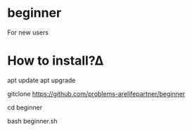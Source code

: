 # beginner
For new users
# How to install?∆
apt update
apt upgrade

gitclone https://github.com/problems-arelifepartner/beginner

cd beginner

bash beginner.sh
